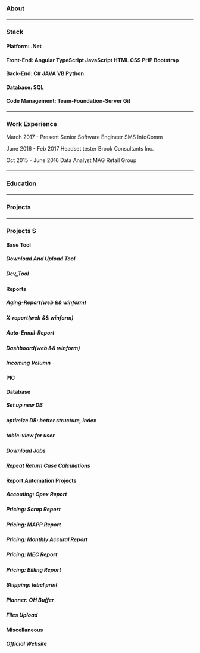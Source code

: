 ### About
#### <hr>

### Stack
#### Platform: .Net
#### Front-End: Angular TypeScript JavaScript HTML CSS PHP Bootstrap
#### Back-End: C# JAVA VB Python
#### Database: SQL
#### Code Management: Team-Foundation-Server Git
#### <hr>

### Work Experience 
March 2017 - Present
Senior Software Engineer
SMS InfoComm

June 2016 - Feb 2017
Headset tester
Brook Consultants Inc.

Oct 2015 - June 2016
Data Analyst
MAG Retail Group
#### <hr>

### Education 
#### <hr>

### Projects 
#### <hr>


### Projects S
#### Base Tool
##### Download And Upload Tool
##### Dev_Tool

#### Reports
##### Aging-Report(web && winform)
##### X-report(web && winform)
##### Auto-Email-Report
##### Dashboard(web && winform)
##### Incoming Volumn

#### PIC

#### Database
##### Set up new DB
##### optimize DB: better structure, index
##### table-view for user
##### Download Jobs
##### Repeat Return Case Calculations

#### Report Automation Projects
##### Accouting: Opex Report
##### Pricing: Scrap Report
##### Pricing: MAPP Report
##### Pricing: Monthly Accural Report
##### Pricing: MEC Report
##### Pricing: Billing Report
##### Shipping: label print
##### Planner: OH Buffer
##### Files Upload

#### Miscellaneous
##### Official Website
